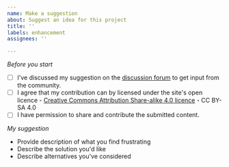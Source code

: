 ```yaml
---
name: Make a suggestion
about: Suggest an idea for this project
title: ''
labels: enhancement
assignees: ''

---
```


*Before you start*

- [ ] I've discussed my suggestion on the [discussion forum](https://github.com/1871fotc/fotc/discussions) to get input from the community.
- [ ] I agree that my contribution can by licensed under the site's open licence - [Creative Commons Attribution Share-alike 4.0 licence](https://creativecommons.org/licenses/by-sa/4.0/) - CC BY-SA 4.0 
- [ ] I have permission to share and contribute the submitted content.

*My suggestion*

- Provide description of what you find frustrating
- Describe the solution you'd like
- Describe alternatives you've considered
